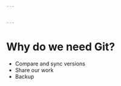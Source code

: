 ```yaml
---


---
```


<h1 id="why-do-we-need-git">Why do we need Git?</h1>
<ul>
<li>Compare and sync versions</li>
<li>Share our work</li>
<li>Backup</li>
</ul>

